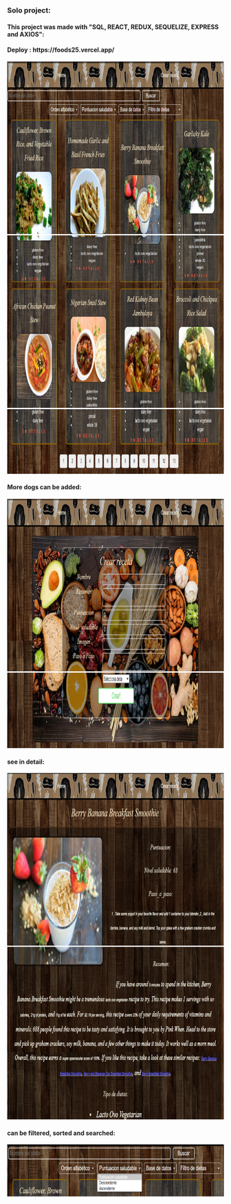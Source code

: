 <h3 align="left">Solo project:</h3>
<h4 align="left">This project was made with "SQL, REACT, REDUX, SEQUELIZE, EXPRESS and AXIOS":</h4>
<h4 align="left">Deploy : https://foods25.vercel.app/</h4>
<img src="./imgs/9.png" width="850" height="400">
<img src="./imgs/10.png" width="850" height="400">
<img src="./imgs/11.png" width="850" height="150">
<h4 align="left">More dogs can be added:</h4>
<img src="./imgs/12.png" width="850" height="400">
<img src="./imgs/13.png" width="850" height="175">
<h4 align="left">see in detail:</h4>
<img src="./imgs/14.png" width="850" height="400">
<img src="./imgs/15.png" width="850" height="400">
<h4 align="left">can be filtered, sorted and searched:</h4>
<img src="./imgs/16.png" width="800" height="122">
